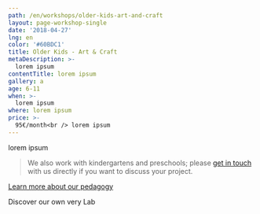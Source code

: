 ```yaml
---
path: /en/workshops/older-kids-art-and-craft
layout: page-workshop-single
date: '2018-04-27'
lng: en
color: '#60BDC1'
title: Older Kids - Art & Craft
metaDescription: >-
  lorem ipsum
contentTitle: lorem ipsum
gallery: a
age: 6-11
when: >-
  lorem ipsum
where: lorem ipsum
price: >-
  95€/month<br /> lorem ipsum
---
```

lorem ipsum

> We also work with kindergartens and preschools; please [get in touch](/en/contact-us) with us directly if you want to discuss your project.

[Learn more about our pedagogy](/en/pedagogy)

Discover our own very Lab
